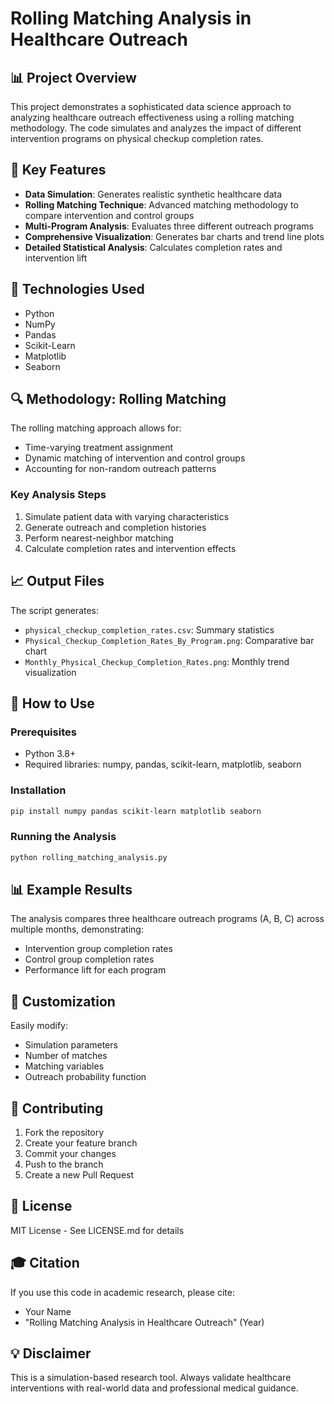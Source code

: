 # Rolling Matching Analysis in Healthcare Outreach

## 📊 Project Overview

This project demonstrates a sophisticated data science approach to analyzing healthcare outreach effectiveness using a rolling matching methodology. The code simulates and analyzes the impact of different intervention programs on physical checkup completion rates.

## 🎯 Key Features

- **Data Simulation**: Generates realistic synthetic healthcare data
- **Rolling Matching Technique**: Advanced matching methodology to compare intervention and control groups
- **Multi-Program Analysis**: Evaluates three different outreach programs
- **Comprehensive Visualization**: Generates bar charts and trend line plots
- **Detailed Statistical Analysis**: Calculates completion rates and intervention lift

## 🧰 Technologies Used

- Python
- NumPy
- Pandas
- Scikit-Learn
- Matplotlib
- Seaborn

## 🔍 Methodology: Rolling Matching

The rolling matching approach allows for:
- Time-varying treatment assignment
- Dynamic matching of intervention and control groups
- Accounting for non-random outreach patterns

### Key Analysis Steps
1. Simulate patient data with varying characteristics
2. Generate outreach and completion histories
3. Perform nearest-neighbor matching
4. Calculate completion rates and intervention effects

## 📈 Output Files

The script generates:
- `physical_checkup_completion_rates.csv`: Summary statistics
- `Physical_Checkup_Completion_Rates_By_Program.png`: Comparative bar chart
- `Monthly_Physical_Checkup_Completion_Rates.png`: Monthly trend visualization

## 🚀 How to Use

### Prerequisites
- Python 3.8+
- Required libraries: numpy, pandas, scikit-learn, matplotlib, seaborn

### Installation
```bash
pip install numpy pandas scikit-learn matplotlib seaborn
```

### Running the Analysis
```bash
python rolling_matching_analysis.py
```

## 📊 Example Results

The analysis compares three healthcare outreach programs (A, B, C) across multiple months, demonstrating:
- Intervention group completion rates
- Control group completion rates
- Performance lift for each program

## 🔬 Customization

Easily modify:
- Simulation parameters
- Number of matches
- Matching variables
- Outreach probability function

## 🤝 Contributing

1. Fork the repository
2. Create your feature branch
3. Commit your changes
4. Push to the branch
5. Create a new Pull Request

## 📄 License

MIT License - See LICENSE.md for details

## 🎓 Citation

If you use this code in academic research, please cite:
- Your Name
- "Rolling Matching Analysis in Healthcare Outreach" (Year)

## 💡 Disclaimer

This is a simulation-based research tool. Always validate healthcare interventions with real-world data and professional medical guidance.
